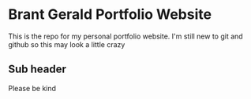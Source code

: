 # Brant Gerald Portfolio Website

This is the repo for my personal portfolio website.
I'm still new to git and github so this may look a little crazy

## Sub header
Please be kind
